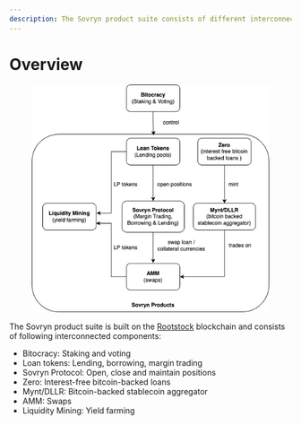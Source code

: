 ```yaml
---
description: The Sovryn product suite consists of different interconnected protocols.
---
```


# Overview

<figure><img src="../.gitbook/assets/overview (1).png" alt=""><figcaption></figcaption></figure>

The Sovryn product suite is built on the [Rootstock](https://rootstock.io) blockchain and consists of following interconnected components:

* Bitocracy: Staking and voting
* Loan tokens: Lending, borrowing, margin trading
* Sovryn Protocol: Open, close and maintain positions
* Zero: Interest-free bitcoin-backed loans
* Mynt/DLLR: Bitcoin-backed stablecoin aggregator
* AMM: Swaps
* Liquidity Mining: Yield farming

